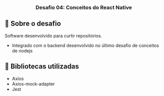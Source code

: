 <h3 align="center">
  Desafio 04: Conceitos do React Native
</h3>

## :rocket: Sobre o desafio

Software desenvolvido para curtir repositórios.
- Integrado com o backend desenvolvido no último desafio de conceitos de nodejs


## :rocket: Bibliotecas utilizadas

- Axios
- Axios-mock-adapter
- Jest
